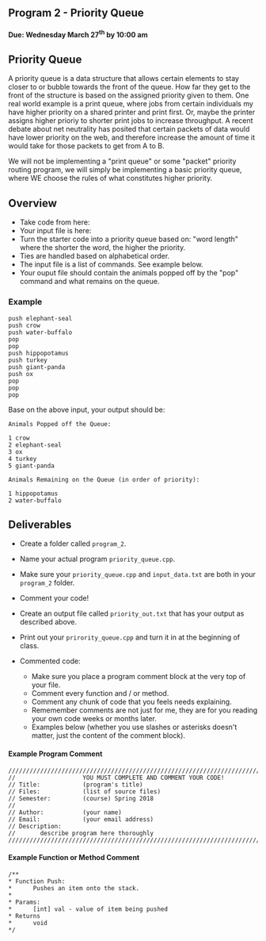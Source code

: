## Program 2 - Priority Queue
#### Due: Wednesday March 27<sup>th</sup> by 10:00 am

## Priority Queue

A priority queue is a data structure that allows certain elements to stay closer to or bubble towards the front of the queue. How far they get to the front of the structure is based on the assigned priority given to them. One real world example is a print queue, where jobs from certain individuals my have higher priority on a shared printer and print first. Or, maybe the printer assigns higher prioriy to shorter print jobs to increase throughput. A recent debate about net neutrality has posited that certain packets of data would have lower priority on the web, and therefore increase the amount of time it would take for those packets to get from A to B. 

We will not be implementing a "print queue" or some "packet" priority routing program, we will simply be implementing a basic priority queue, where WE choose the rules of what constitutes higher priority. 

## Overview

- Take code from here: [](./priority_queue.cpp)
- Your input file is here: [](./input_data.txt)
- Turn the starter code into a priority queue based on: "word length" where the shorter the word, the higher the priority.
- Ties are handled based on alphabetical order.
- The input file is a list of commands. See example below.
- Your ouput file should contain the animals popped off by the "pop" command and what remains on the queue.

### Example

```
push elephant-seal
push crow
push water-buffalo
pop
pop
push hippopotamus
push turkey
push giant-panda
push ox
pop
pop
pop
```

Base on the above input, your output should be:

```
Animals Popped off the Queue:

1 crow
2 elephant-seal
3 ox
4 turkey
5 giant-panda

Animals Remaining on the Queue (in order of priority):

1 hippopotamus
2 water-buffalo
```

## Deliverables

- Create a folder called `program_2`.
- Name your actual program `priority_queue.cpp`.
- Make sure your `priority_queue.cpp` and `input_data.txt` are both in your `program_2` folder.
- Comment your code!
- Create an output file called `priority_out.txt` that has your output as described above.
- Print out your `prirority_queue.cpp` and turn it in at the beginning of class.

- Commented code:
    - Make sure you place a program comment block at the very top of your file.
    - Comment every function and / or method. 
    - Comment any chunk of code that you feels needs explaining.
    - Rememember comments are not just for me, they are for you reading your own code weeks or months later.
    - Examples below (whether you use slashes or asterisks doesn't matter, just the content of the comment block).

#### Example Program Comment

```
///////////////////////////////////////////////////////////////////////////////
//                   YOU MUST COMPLETE AND COMMENT YOUR CODE!
// Title:            (program's title)
// Files:            (list of source files)
// Semester:         (course) Spring 2018
//
// Author:           (your name)
// Email:            (your email address)
// Description:
//       describe program here thoroughly
/////////////////////////////////////////////////////////////////////////////////
```

#### Example Function or Method Comment

```
/**
* Function Push:
*      Pushes an item onto the stack.
* 
* Params:
*      [int] val - value of item being pushed
* Returns
*      void
*/
```

